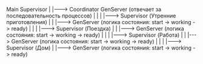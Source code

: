 Main Supervisor
  |
  |---> Coordinator GenServer (отвечает за последовательность процессов)
  |         |
  |         |---> Supervisor (Утренние приготовления)
  |         |         |---> GenServer (логика состояния: start -> working -> ready)
  |         |
  |         |---> Supervisor (Поездка)
  |         |         |---> GenServer (логика состояния: start -> working -> ready)
  |         |
  |         |---> Supervisor (Работа)
  |         |         |---> GenServer (логика состояния: start -> working -> ready)
  |         |
  |         |---> Supervisor (Дом)
  |                   |---> GenServer (логика состояния: start -> working -> ready)
